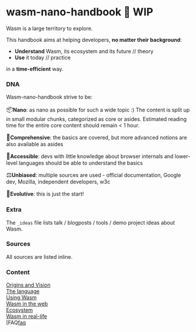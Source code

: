 # wasm-nano-handbook 🚧 WIP

Wasm is a large territory to explore.  

This handbook aims at helping developers, **no matter their background**:

* **Understand** Wasm, its ecosystem and its future // theory
* **Use** it today // practice   

in a **time-efficient** way.

### DNA 
Wasm-nano-handbook strive to be:  

<span style="font-size:larger;">📦</span>**Nano**: as nano as possible for such a wide topic :) The content is split up in small modular chunks, categorized as core or asides. Estimated reading time for the entire core content should remain < 1 hour.   

<span style="font-size:larger;">🔋</span>**Comprehensive**: the basics are covered, but more advanced notions are also available as asides  

<span style="font-size:larger;">🧘‍</span>**Accessible**: devs with little knowledge about browser internals and lower-level languages should be able to understand the basics

<span style="font-size:larger;">⚖️</span>**Unbiased**: multiple sources are used - official documentation, Google dev, Mozilla, independent developers, w3c 

<span style="font-size:larger;">🌱</span>**Evolutive**: this is just the start!  

### Extra 
The `_ideas` file lists talk / blogposts / tools / demo project ideas about Wasm. 

### Sources 
All sources are listed inline. 

### Content  

[Origins and Vision][origin-and-vision]  
[The language][language]     
[Using Wasm][use]   
[Wasm in the web][web]   
[Ecosystem][ecosystem]   
[Wasm in real-life][irl]    
[FAQ[faq]   

[origin-and-vision]: https://github.com/maudnals/wasm-nano-handbook/blob/master/1-wasm-vision.md 
[language]: https://github.com/maudnals/wasm-nano-handbook/blob/master/2-wasm-language.md
[use]: https://github.com/maudnals/wasm-nano-handbook/blob/master/3-wasm-use.md
[web]: https://github.com/maudnals/wasm-nano-handbook/blob/master/4-wasm-web.md
[ecosystem]: https://github.com/maudnals/wasm-nano-handbook/blob/master/5-wasm-ecosystem-and-resources.md
[irl]: https://github.com/maudnals/wasm-nano-handbook/blob/master/6-wasm-irl.md
[faq]: https://github.com/maudnals/wasm-nano-handbook/blob/master/7-wasm-disambiguations-and-faq.md


